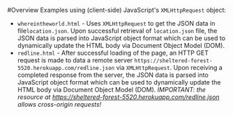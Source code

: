 #Overview
Examples using (client-side) JavaScript's `XMLHttpRequest` object:
* `whereintheworld.html` - Uses `XMLHttpRequest` to get the JSON data in file`location.json`.  Upon successful retrieval of `location.json` file, the JSON data is parsed into JavaScript object format which can be used to dynamically update the HTML body via Document Object Model (DOM).
* `redline.html` - After successful loading of the page, an HTTP GET request is made to data a remote server `https://sheltered-forest-5520.herokuapp.com/redline.json` via `XMLHttpRequest`.  Upon receiving a completed response from the server, the JSON data is parsed into JavaScript object format which can be used to dynamically update the HTML body via Document Object Model (DOM).  *IMPORTANT: the resource at https://sheltered-forest-5520.herokuapp.com/redline.json allows cross-origin requests!*
